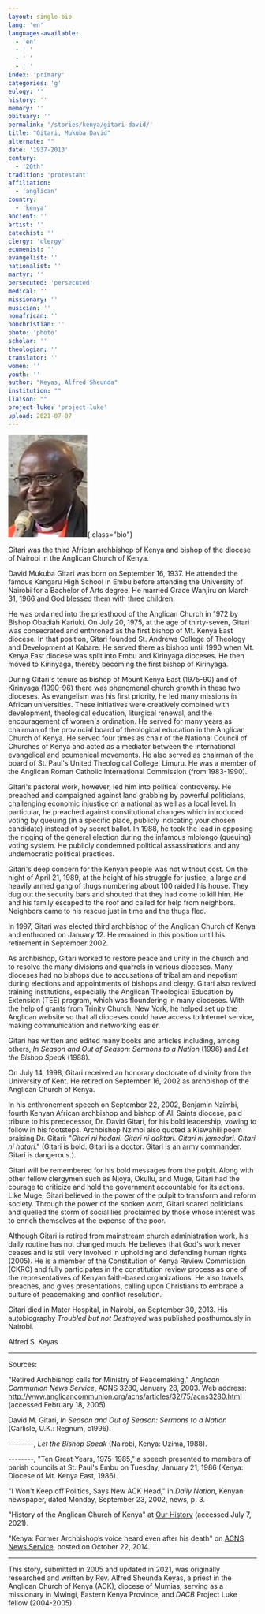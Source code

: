```yaml
---
layout: single-bio
lang: 'en'
languages-available:
  - 'en'
  - ' '
  - ' '
  - ' '
index: 'primary'
categories: 'g'
eulogy: ''
history: ''
memory: ''
obituary: ''
permalink: '/stories/kenya/gitari-david/'
title: "Gitari, Mukuba David"
alternate: ""
date: '1937-2013'
century:
  - '20th'
tradition: 'protestant'
affiliation:
  - 'anglican'
country:
  - 'kenya'
ancient: ''
artist: ''
catechist: ''
clergy: 'clergy'
ecumenist: ''
evangelist: ''
nationalist: ''
martyr: ''
persecuted: 'persecuted'
medical: ''
missionary: ''
musician: ''
nonafrican: ''
nonchristian: ''
photo: 'photo'
scholar: ''
theologian: ''
translator: ''
women: ''
youth: ''
author: "Keyas, Alfred Sheunda"
institution: ""
liaison: ""
project-luke: 'project-luke'
upload: 2021-07-07
---
```


![David Gitari](/images/bio-pics/kenya/gitari-david/gitari-david.jpg){:class="bio"}

Gitari was the third African archbishop of Kenya and bishop of the diocese of Nairobi in the Anglican Church of Kenya.

David Mukuba Gitari was born on September 16, 1937. He attended the famous Kangaru High School in Embu before attending the University of Nairobi for a Bachelor of Arts degree. He married Grace Wanjiru on March 31, 1966 and God blessed them with three children.

He was ordained into the priesthood of the Anglican Church in 1972 by Bishop Obadiah Kariuki. On July 20, 1975, at the age of thirty-seven, Gitari was consecrated and enthroned as the first bishop of Mt. Kenya East diocese. In that position, Gitari founded St. Andrews College of Theology and Development at Kabare. He served there as bishop until 1990 when Mt. Kenya East diocese was split into Embu and Kirinyaga dioceses. He then moved to Kirinyaga, thereby becoming the first bishop of Kirinyaga.

During Gitari's tenure as bishop of Mount Kenya East (1975-90) and of Kirinyaga (1990-96) there was phenomenal church growth in these two dioceses.  As evangelism was his first priority, he led many missions in African universities. These initiatives were creatively combined with development, theological education, liturgical renewal, and the encouragement of women's ordination. He served for many years as chairman of the provincial board of theological education in the Anglican Church of Kenya. He served four times as chair of the National Council of Churches of Kenya and acted as a mediator between the international evangelical and ecumenical movements. He also served as chairman of the board of St. Paul's United Theological College, Limuru. He was a member of the Anglican Roman Catholic International Commission (from 1983-1990).

Gitari's pastoral work, however, led him into political controversy. He preached and campaigned against land grabbing by powerful politicians, challenging economic injustice on a national as well as a local level. In particular, he preached against constitutional changes which introduced voting by queuing (in a specific place, publicly indicating your chosen candidate) instead of by secret ballot. In 1988, he took the lead in opposing the rigging of the general election during the infamous mlolongo (queuing) voting system. He publicly condemned political assassinations and any undemocratic political practices.

Gitari's deep concern for the Kenyan people was not without cost. On the night of April 21, 1989, at the height of his struggle for justice, a large and heavily armed gang of thugs numbering about 100 raided his house. They dug out the security bars and shouted that they had come to kill him. He and his family escaped to the roof and called for help from neighbors. Neighbors came to his rescue just in time and the thugs fled.

In 1997, Gitari was elected third archbishop of the Anglican Church of Kenya and enthroned on January 12. He remained in this position until his retirement in September 2002.

As archbishop, Gitari worked to restore peace and unity in the church and to resolve the many divisions and quarrels in various dioceses. Many dioceses had no bishops due to accusations of tribalism and nepotism during elections and appointments of bishops and clergy. Gitari also revived training institutions, especially the Anglican Theological Education by Extension (TEE) program, which was floundering in many dioceses. With the help of grants from Trinity Church, New York, he helped set up the Anglican website so that all dioceses could have access to Internet service, making communication and networking easier.

Gitari has written and edited many books and articles including, among others, *In Season and Out of Season: Sermons to a Nation* (1996) and *Let the Bishop Speak* (1988).

On July 14, 1998, Gitari received an honorary doctorate of divinity from the University of Kent. He retired on September 16, 2002 as archbishop of the Anglican Church of Kenya.

In his enthronement speech on September 22, 2002, Benjamin Nzimbi, fourth Kenyan African archbishop and bishop of All Saints diocese, paid tribute to his predecessor, Dr. David Gitari, for his bold leadership, vowing to follow in his footsteps. Archbishop Nzimbi also quoted a Kiswahili poem praising Dr. Gitari: "*Gitari ni hodari. Gitari ni daktari. Gitari ni jemedari. Gitari ni hatari*." (Gitari is bold. Gitari is a doctor. Gitari is an army commander. Gitari is dangerous.).

Gitari will be remembered for his bold messages from the pulpit. Along with other fellow clergymen such as Njoya, Okullu, and Muge, Gitari had the courage to criticize and hold the government accountable for its actions. Like Muge, Gitari believed in the power of the pulpit to transform and reform society. Through the power of the spoken word, Gitari scared politicians and quelled the storm of social lies proclaimed by those whose interest was to enrich themselves at the expense of the poor.

Although Gitari is retired from mainstream church administration work, his daily routine has not changed much. He believes that God's work never ceases and is still very involved in upholding and defending human rights (2005). He is a member of the Constitution of Kenya Review Commission (CKRC) and fully participates in the constitution review process as one of the representatives of Kenyan faith-based organizations. He also travels, preaches, and gives presentations, calling upon Christians to embrace a culture of peacemaking and conflict resolution.

Gitari died in Mater Hospital, in Nairobi, on September 30, 2013. His autobiography *Troubled but not Destroyed* was published posthumously in Nairobi.

Alfred S. Keyas

---

Sources:

"Retired Archbishop calls for Ministry of Peacemaking," *Anglican Communion News Service*, ACNS 3280, January 28, 2003. Web address: http://www.anglicancommunion.org/acns/articles/32/75/acns3280.html (accessed February 18, 2005).

David M. Gitari, *In Season and Out of Season: Sermons to a Nation* (Carlisle, U.K.: Regnum, c1996).

--------,  *Let the Bishop Speak*  (Nairobi, Kenya: Uzima, 1988).

--------, "Ten Great Years, 1975-1985," a speech presented to members of parish councils at St. Paul's Embu on Tuesday, January 21, 1986 (Kenya: Diocese of Mt. Kenya East, 1986).

"I Won't Keep off Politics, Says New ACK Head," in *Daily Nation*, Kenyan newspaper, dated Monday, September 23, 2002, news, p. 3.

"History of the Anglican Church of Kenya" at [Our History](https://www.ackenya.org/mission-of-the-church/about-mission)   (accessed July 7, 2021).

"Kenya: Former Archbishop’s voice heard even after his death" on [ACNS News Service](https://www.anglicannews.org/news/2014/10/kenya-former-archbishop%E2%80%99s-voice-heard-even-after-his-death.aspx), posted on October 22, 2014.

---

This story, submitted in 2005 and updated in 2021, was originally researched and written by Rev. Alfred Sheunda Keyas, a priest in the Anglican Church of Kenya (ACK), diocese of Mumias, serving as a missionary in Mwingi, Eastern Kenya Province, and *DACB* Project Luke fellow (2004-2005).
